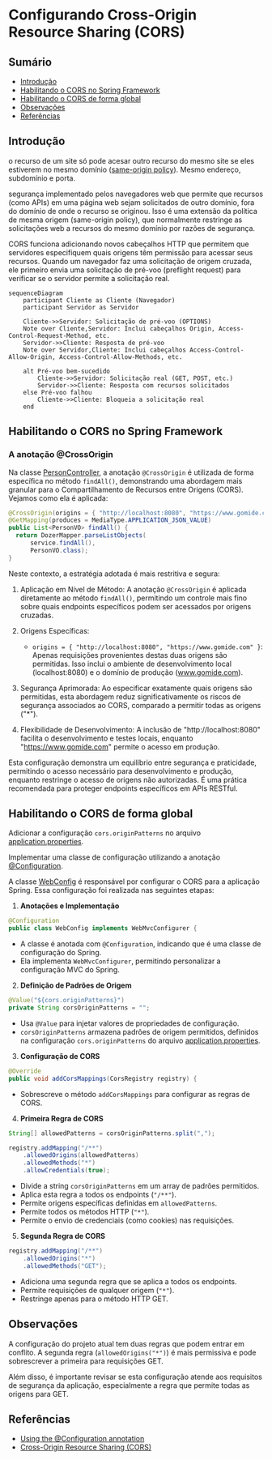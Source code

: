 # Configurando Cross-Origin Resource Sharing (CORS)

## Sumário

- [Introdução](#introdução)
- [Habilitando o CORS no Spring Framework](#habilitando-o-cors-no-spring-framework)
- [Habilitando o CORS de forma global](#habilitando-o-cors-de-forma-global)
- [Observações](#observações)
- [Referências](#referências) 

## Introdução

o recurso de um site só pode acesar outro recurso do mesmo site se eles estiverem no mesmo domínio ([same-origin policy](https://developer.mozilla.org/en-US/docs/Web/Security/Same-origin_policy)). Mesmo endereço, subdomínio e porta.

segurança implementado pelos navegadores web que permite que recursos (como APIs) em uma página web sejam solicitados de outro domínio, fora do domínio de onde o recurso se originou. Isso é uma extensão da política de mesma origem (same-origin policy), que normalmente restringe as solicitações web a recursos do mesmo domínio por razões de segurança.

CORS funciona adicionando novos cabeçalhos HTTP que permitem que servidores especifiquem quais origens têm permissão para acessar seus recursos. Quando um navegador faz uma solicitação de origem cruzada, ele primeiro envia uma solicitação de pré-voo (preflight request) para verificar se o servidor permite a solicitação real.

```mermaid
sequenceDiagram
    participant Cliente as Cliente (Navegador)
    participant Servidor as Servidor

    Cliente->>Servidor: Solicitação de pré-voo (OPTIONS)
    Note over Cliente,Servidor: Inclui cabeçalhos Origin, Access-Control-Request-Method, etc.
    Servidor->>Cliente: Resposta de pré-voo
    Note over Servidor,Cliente: Inclui cabeçalhos Access-Control-Allow-Origin, Access-Control-Allow-Methods, etc.
    
    alt Pré-voo bem-sucedido
        Cliente->>Servidor: Solicitação real (GET, POST, etc.)
        Servidor->>Cliente: Resposta com recursos solicitados
    else Pré-voo falhou
        Cliente->>Cliente: Bloqueia a solicitação real
    end
```

## Habilitando o CORS no Spring Framework

### A anotação @CrossOrigin

Na classe [PersonController](./src/main/java/br/com/gomide/controller/PersonController.java), a anotação `@CrossOrigin` é utilizada de forma específica no método `findAll()`, demonstrando uma abordagem mais granular para o Compartilhamento de Recursos entre Origens (CORS). Vejamos como ela é aplicada:

```java
@CrossOrigin(origins = { "http://localhost:8080", "https://www.gomide.com" })
@GetMapping(produces = MediaType.APPLICATION_JSON_VALUE)
public List<PersonVO> findAll() {
  return DozerMapper.parseListObjects(
      service.findAll(),
      PersonVO.class);
}
```


Neste contexto, a estratégia adotada é mais restritiva e segura:

1. Aplicação em Nível de Método: A anotação `@CrossOrigin` é aplicada diretamente ao método `findAll()`, permitindo um controle mais fino sobre quais endpoints específicos podem ser acessados por origens cruzadas.

2. Origens Específicas: 
   - `origins = { "http://localhost:8080", "https://www.gomide.com" }`: Apenas requisições provenientes destas duas origens são permitidas. Isso inclui o ambiente de desenvolvimento local (localhost:8080) e o domínio de produção (www.gomide.com).

3. Segurança Aprimorada: Ao especificar exatamente quais origens são permitidas, esta abordagem reduz significativamente os riscos de segurança associados ao CORS, comparado a permitir todas as origens ("*").

4. Flexibilidade de Desenvolvimento: A inclusão de "http://localhost:8080" facilita o desenvolvimento e testes locais, enquanto "https://www.gomide.com" permite o acesso em produção.

Esta configuração demonstra um equilíbrio entre segurança e praticidade, permitindo o acesso necessário para desenvolvimento e produção, enquanto restringe o acesso de origens não autorizadas. É uma prática recomendada para proteger endpoints específicos em APIs RESTful.

## Habilitando o CORS de forma global

Adicionar a configuração `cors.originPatterns` no arquivo [application.properties](./src/main/resources/application.properties#L24). 

Implementar uma classe de configuração utilizando a anotação [@Configuration](https://docs.spring.io/spring-framework/reference/core/beans/java/configuration-annotation.html).



A classe [WebConfig](./src/main/java/br/com/gomide/config/WebConfig.java) é responsável por configurar o CORS para a aplicação Spring. Essa configuração foi realizada nas seguintes etapas:

1. **Anotações e Implementação**

```java
@Configuration
public class WebConfig implements WebMvcConfigurer {
```

- A classe é anotada com `@Configuration`, indicando que é uma classe de configuração do Spring.
- Ela implementa `WebMvcConfigurer`, permitindo personalizar a configuração MVC do Spring.

2. **Definição de Padrões de Origem**

```java
@Value("${cors.originPatterns}")
private String corsOriginPatterns = "";
```

- Usa `@Value` para injetar valores de propriedades de configuração.
- `corsOriginPatterns` armazena padrões de origem permitidos, definidos na configuração `cors.originPatterns` do arquivo [application.properties](./src/main/resources/application.properties#L24).

3. **Configuração de CORS**

```java
@Override
public void addCorsMappings(CorsRegistry registry) {
```

- Sobrescreve o método `addCorsMappings` para configurar as regras de CORS.

4. **Primeira Regra de CORS**

```java
String[] allowedPatterns = corsOriginPatterns.split(",");

registry.addMapping("/**")
    .allowedOrigins(allowedPatterns)
    .allowedMethods("*")
    .allowCredentials(true);
```

- Divide a string `corsOriginPatterns` em um array de padrões permitidos.
- Aplica esta regra a todos os endpoints (`"/**"`).
- Permite origens específicas definidas em `allowedPatterns`.
- Permite todos os métodos HTTP (`"*"`).
- Permite o envio de credenciais (como cookies) nas requisições.

5. **Segunda Regra de CORS**
```java
registry.addMapping("/**")
    .allowedOrigins("*")
    .allowedMethods("GET");
```
- Adiciona uma segunda regra que se aplica a todos os endpoints.
- Permite requisições de qualquer origem (`"*"`).
- Restringe apenas para o método HTTP GET.

## Observações

A configuração do projeto atual tem duas regras que podem entrar em conflito. A segunda regra (`allowedOrigins("*")`) é mais permissiva e pode sobrescrever a primeira para requisições GET.

Além disso, é importante revisar se esta configuração atende aos requisitos de segurança da aplicação, especialmente a regra que permite todas as origens para GET.

## Referências
- [Using the @Configuration annotation](https://docs.spring.io/spring-framework/reference/core/beans/java/configuration-annotation.html)
- [Cross-Origin Resource Sharing (CORS)](https://developer.mozilla.org/pt-BR/docs/Web/HTTP/CORS)